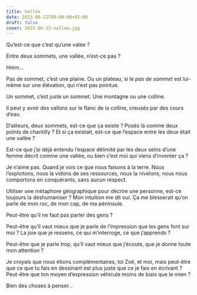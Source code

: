 ```yaml
---
title: Vallée
date: 2023-06-22T09:00:00+02:00
draft: false
cover: 2023-06-22-vallee.jpg
---
```

Qu’est-ce que c’est qu’une valée ?

Entre deux sommets, une vallée, n’est-ce pas ?

Hmm...

Pas de sommet, c’est une plaine. Ou un plateau, si le _pas de sommet_
est lui-même sur une élévation, qui n’est pas pointue.

Un sommet, c’est juste un sommet. Une montagne ou une colline.

Il peut y avoir des vallons sur le flanc de la colline, creusés par des cours d’eau.

D’ailleurs, deux sommets, est-ce que ça existe ? Posés là comme deux points de chantilly ? Et si ça existait, est-ce que l’espace entre les deux était une vallée ?

Est-ce que j’ai déjà entendu l’espace délimité par les deux seins d’une femme décrit comme une vallée, ou bien c’est moi qui viens d’inventer ça ?

Je n’aime pas. Quand je vois ce que nous faisons à la terre. Nous l’exploitons, nous la vidons de ses ressources, nous la nivelons, nous nous comportons en conquérants, sans aucun respect.

Utiliser une métaphore géographique pour décrire une personne, est-ce toujours la déshumaniser ? Mon intuition me dit oui. Ça me blesserait qu’on parle de mon roc, de mon cap, de ma péninsule.

Peut-être qu’il ne faut pas parler des gens ?

Peut-être qu’il vaut mieux que je parle de l’impression que les gens font sur moi ? La joie que je ressens, ce qui m’interroge, ce que j’apprends ?

Peut-être que je parle trop, qu’il vaut mieux que j’écoute, que je donne toute mon attention ?

Je croyais que nous étions complémentaires, toi Zoé, et moi, mais peut-être que ce que tu fais en dessinant est plus juste que ce je fais en écrivant ? Peut-être que ton moyen d’expression véhicule moins de biais que le mien ?

Bien des choses à penser...
